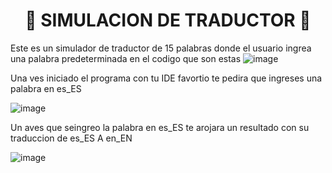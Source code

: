 <h1 align="center">🐐 SIMULACION DE TRADUCTOR 🐐</h1>


Este es un simulador de traductor de 15 palabras donde el usuario ingrea una palabra predeterminada en el codigo que son estas
![image](https://user-images.githubusercontent.com/128086397/235617066-57c79889-4ba6-43ff-ab17-c7d7be15abd3.png)

Una ves iniciado el programa con tu IDE favortio te pedira que ingreses una palabra en es_ES

![image](https://user-images.githubusercontent.com/128086397/235616402-6488d2e2-5277-4221-baff-028773fb6dec.png)

Un aves que seingreo la palabra en es_ES te arojara un resultado con su traduccion de es_ES A en_EN

![image](https://user-images.githubusercontent.com/128086397/235616579-2a73c331-7bfa-4eee-8504-ebf4610cbdff.png)
